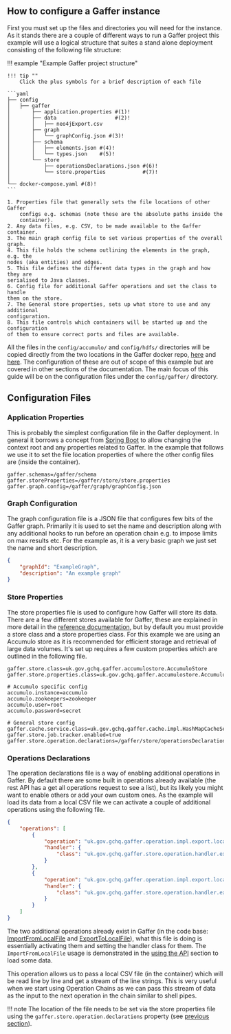 ## How to configure a Gaffer instance

First you must set up the files and directories you will need for the instance. As it stands there
are a couple of different ways to run a Gaffer project this example will use a logical structure
that suites a stand alone deployment consisting of the following file structure:

!!! example "Example Gaffer project structure"

    !!! tip ""
        Click the plus symbols for a brief description of each file

    ```yaml
    ├── config
    │   ├── gaffer
    │       ├── application.properties #(1)!
    │       ├── data                   #(2)!
    │       │   ├── neo4jExport.csv
    │       ├── graph
    │       │   └── graphConfig.json #(3)!
    │       ├── schema
    │       │   ├── elements.json #(4)!
    │       │   └── types.json    #(5)!
    │       └── store
    │           ├── operationsDeclarations.json #(6)!
    │           └── store.properties            #(7)!
    │   
    └── docker-compose.yaml #(8)!
    ```

    1. Properties file that generally sets the file locations of other Gaffer
        configs e.g. schemas (note these are the absolute paths inside the
        container).
    2. Any data files, e.g. CSV, to be made available to the Gaffer container.
    3. The main graph config file to set various properties of the overall graph.
    4. This file holds the schema outlining the elements in the graph, e.g. the
    nodes (aka entities) and edges.
    5. This file defines the different data types in the graph and how they are
    serialised to Java classes.
    6. Config file for additional Gaffer operations and set the class to handle
    them on the store.
    7. The General store properties, sets up what store to use and any additional
    configuration.
    8. This file controls which containers will be started up and the configuration
    of them to ensure correct ports and files are available.

All the files in the `config/accumulo/` and `config/hdfs/` directories will be copied directly from
the two locations in the Gaffer docker repo,
[here](https://github.com/gchq/gaffer-docker/tree/develop/docker/accumulo/conf-2.0.1) and
[here](https://github.com/gchq/gaffer-docker/tree/develop/docker/hdfs/conf). The configuration of
these are out of scope of this example but are covered in other sections of the documentation. The
main focus of this guide will be on the configuration files under the `config/gaffer/` directory.

## Configuration Files

### Application Properties

This is probably the simplest configuration file in the Gaffer deployment. In general it borrows a
concept from [Spring Boot](https://docs.spring.io/spring-boot/docs/current/reference/html/application-properties.html)
to allow changing the context root and any properties related to Gaffer. In the example that follows
we use it to set the file location properties of where the other config files are (inside the
container).

```properties title="application.properties"
gaffer.schemas=/gaffer/schema
gaffer.storeProperties=/gaffer/store/store.properties
gaffer.graph.config=/gaffer/graph/graphConfig.json
```

### Graph Configuration

The graph configuration file is a JSON file that configures few bits of the Gaffer graph. Primarily
it is used to set the name and description along with any additional hooks to run before an operation
chain e.g. to impose limits on max results etc. For the example as, it is a very basic graph we just
set the name and short description.

```json title="graphConfig.json"
{
    "graphId": "ExampleGraph",
    "description": "An example graph"
}
```

### Store Properties

The store properties file is used to configure how Gaffer will store its data. There are a few
different stores available for Gaffer, these are explained in more detail in the [reference
documentation](../../administration-guide/gaffer-stores/store-guide.md), but by default you must provide a store
class and a store properties class. For this example we are using an Accumulo store as it is
recommended for efficient storage and retrieval of large data volumes. It's set up requires a few
custom properties which are outlined in the following file.

```properties title="store.properties"
gaffer.store.class=uk.gov.gchq.gaffer.accumulostore.AccumuloStore
gaffer.store.properties.class=uk.gov.gchq.gaffer.accumulostore.AccumuloProperties

# Accumulo specific config
accumulo.instance=accumulo
accumulo.zookeepers=zookeeper
accumulo.user=root
accumulo.password=secret

# General store config
gaffer.cache.service.class=uk.gov.gchq.gaffer.cache.impl.HashMapCacheService
gaffer.store.job.tracker.enabled=true
gaffer.store.operation.declarations=/gaffer/store/operationsDeclarations.json
```

### Operations Declarations

The operation declarations file is a way of enabling additional operations in Gaffer. By default
there are some built in operations already available (the rest API has a get all operations request
to see a list), but its likely you might want to enable others or add your own custom ones. As the
example will load its data from a local CSV file we can activate a couple of additional operations
using the following file.

```json title="operationsDeclarations.json"
{
    "operations": [
        {
            "operation": "uk.gov.gchq.gaffer.operation.impl.export.localfile.ImportFromLocalFile",
            "handler": {
                "class": "uk.gov.gchq.gaffer.store.operation.handler.export.localfile.ImportFromLocalFileHandler"
            }
        },
        {
            "operation": "uk.gov.gchq.gaffer.operation.impl.export.localfile.ExportToLocalFile",
            "handler": {
                "class": "uk.gov.gchq.gaffer.store.operation.handler.export.localfile.ExportToLocalFileHandler"
            }
        }
    ]
}
```

The two additional operations already exist in Gaffer (in the code base:
[ImportFromLocalFile](https://github.com/gchq/Gaffer/blob/develop/core/operation/src/main/java/uk/gov/gchq/gaffer/operation/impl/export/localfile/ImportFromLocalFile.java)
and
[ExportToLocalFile](https://github.com/gchq/Gaffer/blob/develop/core/operation/src/main/java/uk/gov/gchq/gaffer/operation/impl/export/localfile/ExportToLocalFile.java)),
what this file is doing is essentially activating them and setting the handler class for them. The
`ImportFromLocalFile` usage is demonstrated in the [using the API](./using-the-api.md) section to
load some data.

This operation allows us to pass a local CSV file (in the container) which will be read line by line
and get a stream of the line strings. This is very useful when we start using Operation Chains as
we can pass this stream of data as the input to the next operation in the chain similar to shell
pipes.

!!! note
    The location of the file needs to be set via the store properties file using the
    `gaffer.store.operation.declarations` property (see [previous section](#store-properties)).
